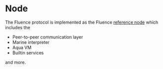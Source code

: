 # Node

The Fluence protocol is implemented as the Fluence [reference node](https://github.com/fluencelabs/fluence) which includes the

* Peer-to-peer communication layer
* Marine interpreter
* Aqua VM
* Builtin services

and more.

